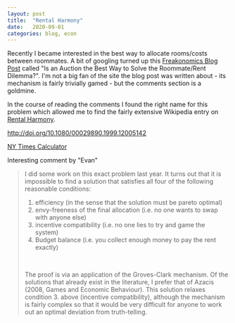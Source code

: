 ```yaml
---
layout: post
title:  "Rental Harmony"
date:   2020-09-01
categories: blog, econ
---
```


Recently I became interested in the best way to allocate rooms/costs between
roommates. A bit of googling turned up this [Freakonomics Blog
Post](https://freakonomics.com/2012/09/10/is-an-auction-the-best-way-to-solve-the-roommaterent-dilemma/)
called "Is an Auction the Best Way to Solve the Roommate/Rent Dilemma?". I'm not
a big fan of the site the blog post was written about - its mechanism is fairly
trivially gamed - but the comments section is a goldmine.

In the course of reading the comments I found the right name for this problem
which allowed me to find the fairly extensive Wikipedia entry on [Rental
Harmony](https://en.wikipedia.org/wiki/Rental_harmony).


<http://doi.org/10.1080/00029890.1999.12005142>

[NY Times Calculator](https://www.nytimes.com/interactive/2014/science/rent-division-calculator.html)


Interesting comment by "Evan"


>I did some work on this exact problem last
> year. It turns out that it is impossible to find a solution that satisfies all
> four of the following reasonable conditions:
> 1. efficiency (in the sense that the solution must be pareto optimal)
> 1. envy-freeness of the final allocation (i.e. no one wants to swap with anyone else)
> 3. incentive compatibility (i.e. no one lies to try and game the system)
> 4. Budget balance (i.e. you collect enough money to pay the rent exactly)
>
> &nbsp;
>
> The proof is via an application of the Groves-Clark mechanism.  Of the
> solutions that already exist in the literature, I prefer that of Azacis (2008,
> Games and Economic Behaviour). This solution relaxes condition 3. above
> (incentive compatibility), although the mechanism is fairly complex so that it
> would be very difficult for anyone to work out an optimal deviation from
> truth-telling.
